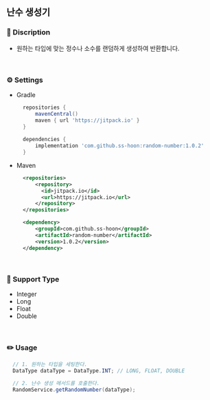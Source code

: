## 난수 생성기

### 🔔 Discription
* 원하는 타입에 맞는 정수나 소수를 랜덤하게 생성하여 반환합니다.

<br>

### ⚙️ Settings
* Gradle
  ```groovy
    repositories {
        mavenCentral()
        maven { url 'https://jitpack.io' }
    }
    
    dependencies {
        implementation 'com.github.ss-hoon:random-number:1.0.2'
    }
  ```
  
* Maven
  ```xml
    <repositories>
        <repository>
          <id>jitpack.io</id>
          <url>https://jitpack.io</url>
        </repository>
    </repositories>
  
    <dependency>
        <groupId>com.github.ss-hoon</groupId>
        <artifactId>random-number</artifactId>
        <version>1.0.2</version>
    </dependency>
  ```

<br>

### 🔑 Support Type
* Integer
* Long
* Float
* Double

<br>

### ✏️ Usage
  ```java
    // 1. 원하는 타입을 세팅한다.
    DataType dataType = DataType.INT; // LONG, FLOAT, DOUBLE

    // 2. 난수 생성 메서드를 호출한다.
    RandomService.getRandomNumber(dataType);
  ```
